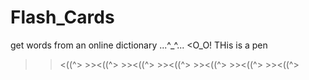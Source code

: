 # Flash_Cards
get words from an online dictionary
...^_^...
<O_O! 
THis is a pen
>><((^> >><((^> >><((^> >><((^> >><((^> >><((^> >><((^> 
